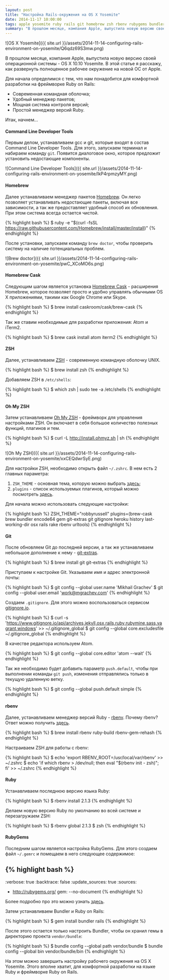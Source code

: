 ```yaml
---
layout: post
title: "Настройка Rails-окружения на OS X Yosemite"
date: 2014-11-17 10:00:00
tags: apple yosemite ruby rails git homebrew zsh rbenv rubygems bundler
summary: "В прошлом месяце, компания Apple, выпустила новую версию своей операционной системы - OS X 10.10 Yosemite. В этой статье я расскажу, как развернуть полноценное рабочее окружение на новой ОС от Apple."
---
```


![OS X Yosemite]({{ site.url }}/assets/2014-11-14-configuring-rails-environment-on-yosemite/Q6qdz69S3mw.png)

В прошлом месяце, компания Apple, выпустила новую версию своей операционной системы - OS X 10.10 Yosemite. В этой статье я расскажу, как развернуть полноценное рабочее окружение на новой ОС от Apple.

Для начала определимся с тем, что нам понадобится для комфортной разработки на фреймворке Ruby on Rails:

* Современная командная оболочка;
* Удобный менеджер пакетов;
* Мощная система контроля версий;
* Простой менеджер версий Ruby.

Итак, начнем...

#### Command Line Developer Tools

Первым делом, устанавливаем gcc и git, которые входят в состав Command Line Developer Tools. Для этого, запускаем терминал и набираем команду `git`. Появится диалоговое окно, которое предложит установить недостающие компоненты.

![Command Line Developer Tools]({{ site.url }}/assets/2014-11-14-configuring-rails-environment-on-yosemite/lkP4rpmzyMY.png)

#### Homebrew

Далее устанавливаем менеджер пакетов [Homebrew](http://brew.sh/index_ru.html). Он легко позволяет устанавливать недостающие пакеты, включая все зависимости, а так же предоставляет удобный способ их обновления. При этом система всегда остается чистой.

{% highlight bash %}
$ ruby -e "$(curl -fsSL https://raw.githubusercontent.com/Homebrew/install/master/install)"
{% endhighlight %}

После установки, запускаем команду `brew doctor`, чтобы проверить систему на наличие потенциальных проблем.

![Brew doctor]({{ site.url }}/assets/2014-11-14-configuring-rails-environment-on-yosemite/pwC_XCoMO6s.png)

#### Homebrew Cask

Следующим шагом является установка [Homebrew Cask](http://caskroom.io) - расширения Homebrew, которое позволяет просто и удобно управлять обычными OS X приложениями, такими как Google Chrome или Skype.

{% highlight bash %}
$ brew install caskroom/cask/brew-cask
{% endhighlight %}

Так же ставим необходимые для разработки приложения: Atom и iTerm2.

{% highlight bash %}
$ brew cask install atom iterm2
{% endhighlight %}

#### ZSH

Далее, устанавливаем [ZSH](https://ru.wikipedia.org/wiki/Zsh) - современную командную оболочку UNIX.

{% highlight bash %}
$ brew install zsh
{% endhighlight %}

Добавляем ZSH в `/etc/shells`:

{% highlight bash %}
$ which zsh | sudo tee -a /etc/shells
{% endhighlight %}

#### Oh My ZSH

Затем устанавливаем [Oh My ZSH](http://ohmyz.sh) - фреймворк для управления настройками ZSH. Он включает в себя большое количество полезных функций, плагинов и тем.

{% highlight bash %}
$ curl -L http://install.ohmyz.sh | sh
{% endhighlight %}

![Oh My ZSH]({{ site.url }}/assets/2014-11-14-configuring-rails-environment-on-yosemite/xxCEQdwrSyE.png)

Для настройки ZSH, необходимо открыть файл `~/.zshrc`. В нем есть 2 главных параметра:

1. `ZSH_THEME` - основная тема, которую можно выбрать [здесь](https://github.com/robbyrussell/oh-my-zsh/wiki/themes);
2. `plugins` - список используемых плагинов, который можно посмотреть [здесь](https://github.com/robbyrussell/oh-my-zsh/wiki/Plugins).

Для начала можно использовать следующие настройки:

{% highlight bash %}
ZSH_THEME="robbyrussell"
plugins=(brew-cask brew bundler encode64 gem git-extras git gitignore heroku history last-working-dir osx rails rake rbenv urltools)
{% endhighlight %}

#### Git

После обновляем Git до последней версии, а так же устанавливаем небольшое дополнение к нему - [git-extras](https://github.com/tj/git-extras).

{% highlight bash %}
$ brew install git git-extras
{% endhighlight %}

Приступаем к настройке Git. Указываем имя и адрес электронной почты:

{% highlight bash %}
$ git config --global user.name 'Mikhail Grachev'
$ git config --global user.email 'work@mgrachev.com'
{% endhighlight %}

Создаем `.gitignore`. Для этого можно воспользоваться сервисом [gitignore.io](https://www.gitignore.io/).

{% highlight bash %}
$ curl -s 'https://www.gitignore.io/api/archives,jekyll,osx,rails,ruby,rubymine,sass,vagrant,windows' >> ~/.gitignore_global
$ git config --global core.excludesfile ~/.gitignore_global
{% endhighlight %}

В качестве редактора используем Atom.

{% highlight bash %}
$ git config --global core.editor 'atom --wait'
{% endhighlight %}

Так же необходимо будет добавить параметр `push.default`, чтобы при выполнении команды `git push`, изменения отправлялись только в текущую удаленную ветку.

{% highlight bash %}
$ git config --global push.default simple
{% endhighlight %}

#### rbenv

Далее, устанавливаем менеджер версий Ruby - [rbenv](https://github.com/sstephenson/rbenv). Почему rbenv? Ответ можно получить [здесь](https://github.com/sstephenson/rbenv/wiki/Why-rbenv%3F).

{% highlight bash %}
$ brew install rbenv ruby-build rbenv-gem-rehash
{% endhighlight %}

Настраиваем ZSH для работы с rbenv:

{% highlight bash %}
$ echo 'export RBENV_ROOT=/usr/local/var/rbenv' >> ~/.zshrc
$ echo 'if which rbenv > /dev/null; then eval "$(rbenv init - zsh)"; fi' >> ~/.zshrc
{% endhighlight %}

#### Ruby

Устанавливаем последнюю версию языка Ruby:

{% highlight bash %}
$ rbenv install 2.1.3
{% endhighlight %}

Делаем новую версию Ruby по умолчанию во всей системе и перезагружаем ZSH:

{% highlight bash %}
$ rbenv global 2.1.3
$ zsh
{% endhighlight %}

#### RubyGems

Последним шагом является настройка RubyGems. Для этого создаем файл `~/.gemrc` и помещаем в него следующее содержимое:

{% highlight bash %}
---
:verbose: true
:backtrace: false
:update_sources: true
:sources:
- http://rubygems.org/
gem: --no-document
{% endhighlight %}

Более подробно про это можно узнать [здесь](http://guides.rubygems.org/command-reference/#gem-environment).

Затем устанавливаем Bundler и Ruby on Rails:

{% highlight bash %}
$ gem install bundler rails
{% endhighlight %}

После этого остается только настроить Bundler, чтобы он хранил гемы в директорию проекта `vendor/bundle`:

{% highlight bash %}
$ bundle config --global path vendor/bundle
$ bundle config --global bin vendor/bundle/bin
{% endhighlight %}

На этом можно завершить настройку рабочего окружения на OS X Yosemite. Этого вполне хватит, для комфортной разработки на языке Ruby и фреймворке Ruby on Rails.
